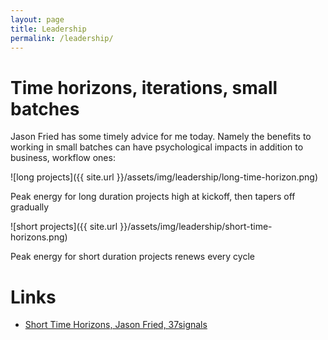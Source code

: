 ```yaml
---
layout: page
title: Leadership
permalink: /leadership/
---
```


# Time horizons, iterations, small batches

Jason Fried has some timely advice for me today. Namely the benefits to working in small batches can have psychological impacts in addition to business, workflow ones:

![long projects]({{ site.url }}/assets/img/leadership/long-time-horizon.png)

Peak energy for long duration projects high at kickoff, then tapers off gradually

![short projects]({{ site.url }}/assets/img/leadership/short-time-horizons.png)

Peak energy for short duration projects renews every cycle

# Links

- [Short Time Horizons, Jason Fried, 37signals](https://m.signalvnoise.com/short-time-horizons-keep-it-fresh-eef462d4ca50)
